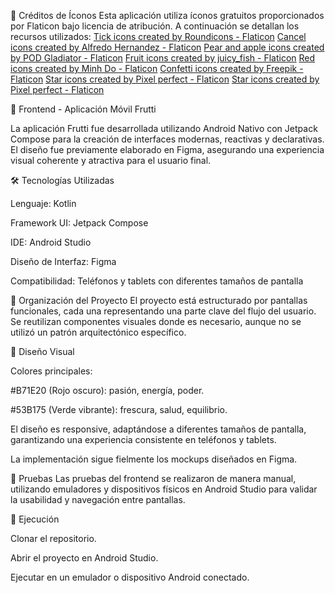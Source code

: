 🎨 Créditos de Íconos
Esta aplicación utiliza íconos gratuitos proporcionados por Flaticon bajo licencia de atribución. A continuación se detallan los recursos utilizados:
  <a href="https://www.flaticon.com/free-icons/tick" title="tick icons">Tick icons created by Roundicons - Flaticon</a>
  <a href="https://www.flaticon.com/free-icons/cancel" title="cancel icons">Cancel icons created by Alfredo Hernandez - Flaticon</a>
  <a href="https://www.flaticon.com/free-icons/pear-and-apple" title="pear and apple icons">Pear and apple icons created by POD Gladiator - Flaticon</a>
  <a href="https://www.flaticon.com/free-icons/fruit" title="fruit icons">Fruit icons created by juicy_fish - Flaticon</a>
  <a href="https://www.flaticon.com/free-icons/red" title="red icons">Red icons created by Minh Do - Flaticon</a>
  <a href="https://www.flaticon.com/free-icons/confetti" title="confetti icons">Confetti icons created by Freepik - Flaticon</a>
  <a href="https://www.flaticon.com/free-icons/star" title="star icons">Star icons created by Pixel perfect - Flaticon</a>
  <a href="https://www.flaticon.com/free-icons/star" title="star icons">Star icons created by Pixel perfect - Flaticon</a>

📱 Frontend - Aplicación Móvil Frutti

La aplicación Frutti fue desarrollada utilizando Android Nativo con Jetpack Compose para la creación de interfaces modernas, reactivas y declarativas. El diseño fue previamente elaborado en Figma, asegurando una experiencia visual coherente y atractiva para el usuario final.

🛠️ Tecnologías Utilizadas

Lenguaje: Kotlin

Framework UI: Jetpack Compose

IDE: Android Studio

Diseño de Interfaz: Figma

Compatibilidad: Teléfonos y tablets con diferentes tamaños de pantalla

🧩 Organización del Proyecto
El proyecto está estructurado por pantallas funcionales, cada una representando una parte clave del flujo del usuario. Se reutilizan componentes visuales donde es necesario, aunque no se utilizó un patrón arquitectónico específico.

🎨 Diseño Visual

Colores principales:

#B71E20 (Rojo oscuro): pasión, energía, poder.

#53B175 (Verde vibrante): frescura, salud, equilibrio.

El diseño es responsive, adaptándose a diferentes tamaños de pantalla, garantizando una experiencia consistente en teléfonos y tablets.

La implementación sigue fielmente los mockups diseñados en Figma.

🧪 Pruebas
Las pruebas del frontend se realizaron de manera manual, utilizando emuladores y dispositivos físicos en Android Studio para validar la usabilidad y navegación entre pantallas.

🚀 Ejecución

Clonar el repositorio.

Abrir el proyecto en Android Studio.

Ejecutar en un emulador o dispositivo Android conectado.
